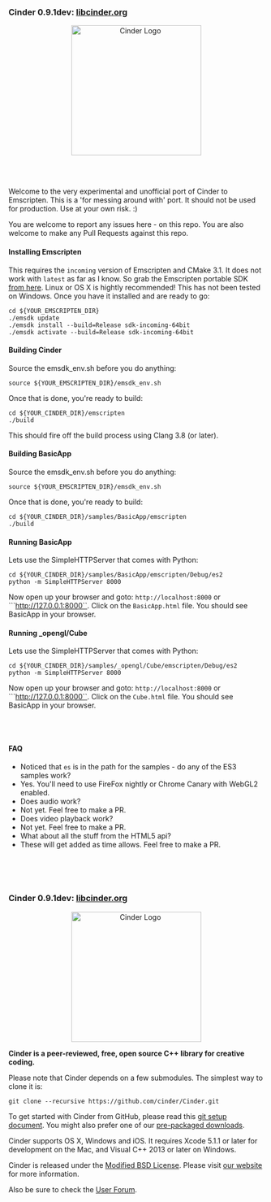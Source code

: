 ### Cinder 0.9.1dev: [libcinder.org](http://libcinder.org)

<p align="center">
  <img src="https://libcinder.org/docs/_assets/images/cinder_logo.svg" alt="Cinder Logo" width="256" height="auto"/>
</p>

<br/>
<br/>

Welcome to the very experimental and unofficial port of Cinder to Emscripten. This is a 'for messing around with' port. It should not be used for production. Use at your own risk. :) 

You are welcome to report any issues here - on this repo. You are also welcome to make any Pull Requests against this repo. 
#### Installing Emscripten
This requires the ``incoming`` version of Emscripten and CMake 3.1. It does not work with ``latest`` as far as I know. So grab the Emscripten portable SDK [from here](https://kripken.github.io/emscripten-site/docs/getting_started/downloads.html). Linux or OS X is hightly recommended! This has not been tested on Windows. Once you have it installed and are ready to go:
```
cd ${YOUR_EMSCRIPTEN_DIR}
./emsdk update
./emsdk install --build=Release sdk-incoming-64bit
./emsdk activate --build=Release sdk-incoming-64bit
```

#### Building Cinder
Source the emsdk_env.sh before you do anything:
```
source ${YOUR_EMSCRIPTEN_DIR}/emsdk_env.sh
```
Once that is done, you're ready to build:
```
cd ${YOUR_CINDER_DIR}/emscripten
./build
```
This should fire off the build process using Clang 3.8 (or later).

#### Building BasicApp
Source the emsdk_env.sh before you do anything:
```
source ${YOUR_EMSCRIPTEN_DIR}/emsdk_env.sh
```
Once that is done, you're ready to build:
```
cd ${YOUR_CINDER_DIR}/samples/BasicApp/emscripten
./build
```

#### Running BasicApp
Lets use the SimpleHTTPServer that comes with Python:
```
cd ${YOUR_CINDER_DIR}/samples/BasicApp/emscripten/Debug/es2
python -m SimpleHTTPServer 8000
```
Now open up your browser and goto: ```http://localhost:8000``` or ```http://127.0.0.1:8000``. Click on the ``BasicApp.html`` file. You should see BasicApp in your browser.

#### Running _opengl/Cube
Lets use the SimpleHTTPServer that comes with Python:
```
cd ${YOUR_CINDER_DIR}/samples/_opengl/Cube/emscripten/Debug/es2
python -m SimpleHTTPServer 8000
```
Now open up your browser and goto: ```http://localhost:8000``` or ```http://127.0.0.1:8000``. Click on the ``Cube.html`` file. You should see BasicApp in your browser.

<br/>
<br/>

#### FAQ
* Noticed that ``es`` is in the path for the samples - do any of the ES3 samples work?
 *  Yes. You'll need to use FireFox nightly or Chrome Canary with WebGL2 enabled. 
* Does audio work?
 *  Not yet. Feel free to make a PR.
* Does video playback work?
 *  Not yet. Feel free to make a PR.
* What about all the stuff from the HTML5 api?
 *  These will get added as time allows. Feel free to make a PR.
  
<br/>
<br/>
<br/>

### Cinder 0.9.1dev: [libcinder.org](http://libcinder.org)

<p align="center">
  <img src="https://libcinder.org/docs/_assets/images/cinder_logo.svg" alt="Cinder Logo" width="256" height="auto"/>
</p>

**Cinder is a peer-reviewed, free, open source C++ library for creative coding.**

Please note that Cinder depends on a few submodules. The simplest way to clone it is:<br />
```
git clone --recursive https://github.com/cinder/Cinder.git
```

To get started with Cinder from GitHub, please read this [git setup document](https://libcinder.org/docs/guides/git/index.html). You might also prefer one of our [pre-packaged downloads](https://libcinder.org/download).

Cinder supports OS X, Windows and iOS. It requires Xcode 5.1.1 or later for development on the Mac, and Visual C++ 2013 or later on Windows.

Cinder is released under the [Modified BSD License](docs/COPYING). Please visit [our website](https://libcinder.org) for more information.

Also be sure to check the [User Forum](http://forum.libcinder.org/#AllForums).

